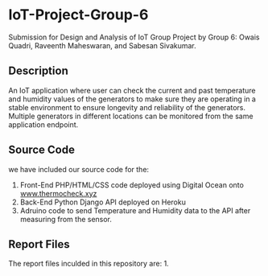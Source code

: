 # IoT-Project-Group-6
Submission for Design and Analysis of IoT Group Project by Group 6: Owais Quadri, Raveenth Maheswaran, and Sabesan Sivakumar.
## Description 
An IoT application where user can check the current and past temperature and humidity values of the generators to make sure they are operating in a stable environment to ensure longevity and reliability of the generators. Multiple generators in different locations can be monitored from the same application endpoint.  

## Source Code
we have included our source code for the:
1. Front-End PHP/HTML/CSS code deployed using Digital Ocean onto www.thermocheck.xyz
2. Back-End Python Django API deployed on Heroku
3. Adruino code to send Temperature and Humidity data to the API after measuring from the sensor.  
  
## Report Files  
The report files inculded in this repository are:
1. 
